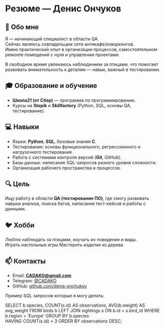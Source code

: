 # Резюме — Денис Ончуков

## 👤 Обо мне
Я — начинающий специалист в области QA.  
Сейчас являюсь совладельцем сети антикафе/коворкингов.  
Имею практический опыт в организации процессов, самостоятельном ремонте помещений с нуля и управлении проектами.  

В свободное время увлекаюсь наблюдением за птицами, что помогает развивать внимательность к деталям — навык, важный в тестировании.  

## 🎓 Образование и обучение
- **Школа21 (от Сбер)** — программа по программированию.  
- Курсы на **Stepik** и **Skillfactory** (Python, SQL, основы QA, тестирование).  

## 💻 Навыки
- Языки: **Python**, **SQL**, базовые знания **C**.  
- Тестирование: основы функционального, регрессионного и нагрузочного тестирования.  
- Работа с системами контроля версий (**Git**, GitHub).  
- Базы данных: написание SQL-запросов разного уровня сложности.  
- Организация рабочего пространства и процессов.  

## 🔍 Цель
Ищу работу в области **QA (тестирование ПО)**, где смогу развивать навыки анализа, поиска багов, написания тест-кейсов и работы с данными.  

## 🐦 Хобби
Люблю наблюдать за птицами, изучать их поведение и виды.  
Играть настольные игры
Мастерить изделия из дерева

## 📫 Контакты
- Email: **CADAKO@gmail.com**  
- Telegram: [@CADAKO](https://t.me/CADAKO)  
- GitHub: [github.com/denis-onchukov](https://github.com/denis-onchukov)


Пример SQL запросов которые я могу делать:

SELECT b.species, COUNT(s.id) AS observations, AVG(b.weight) AS avg_weight
FROM birds b
LEFT JOIN sightings s ON b.id = s.bird_id
WHERE b.region = 'Europe'
GROUP BY b.species  
HAVING COUNT(s.id) > 3
ORDER BY observations DESC;
